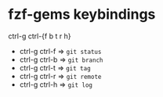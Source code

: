# fzf-gems keybindings
ctrl-g ctrl-{f b t r h}

- ctrl-g ctrl-f => `git status`
- ctrl-g ctrl-b => `git branch`
- ctrl-g ctrl-t => `git tag`
- ctrl-g ctrl-r => `git remote`
- ctrl-g ctrl-h => `git log`

